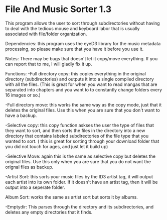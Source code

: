 File And Music Sorter 1.3
===========

This program allows the user to sort through subdirectories without having to deal
with the tedious mouse and keyboard labor that is usually associated with file/folder
organization.

Dependencies: this program uses the eyeD3 library for the music metadata processing, so please
make sure that you have it before you use it.

Notes: There may be bugs that doesn't let it copy/move everything. If you can report that to me, I
will gladly fix it up.

Functions:
  -Full directory copy: this copies everything in the original directory (subdirectories)
  and outputs it into a single compiled directory with all the files. (This is great for
  when you want to read mangas that are separated into chapters and you want to to constantly
  change folders every 16 images or so.)
  
  -Full directory move: this works the same way as the copy mode, just that it deletes the
  original files. Use this when you are sure that you don't want to have a backup.
  
  -Selective copy: this copy function askses the user the type of files that they want to sort,
  and then sorts the files in the directory into a new directory that contains labeled subdirectories
  of the file type that you wanted to sort. ( this is great for sorting through your download folder
  that you did not touch for ages, and just let it build up)
  
  -Selective Move: again this is the same as selective copy but deletes the original files. Use this
  only when you are sure that you do not want the orignal files as backup.
  
  -Artist Sort: this sorts your music files by the ID3 artist tag, it will output each artist into its
  own folder. If it doesn't have an artist tag, then it will be output into a seperate folder.
  
  Album Sort: works the same as artist sort but sorts it by albums.
  
  -Emptydir: This parses through the directory and its subdirectories, and deletes any empty directories
  that it finds.
